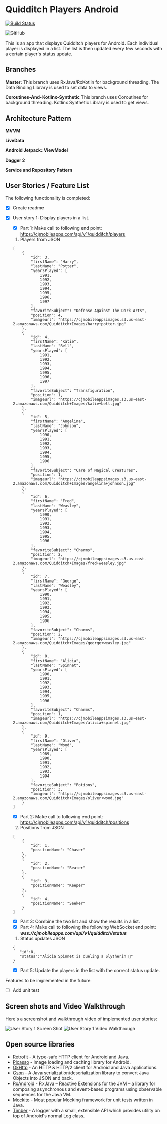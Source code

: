 # Quidditch Players Android

[![Build Status](https://travis-ci.com/CJMobileApps/QuidditchPlayersAndroid.svg?branch=master)](https://travis-ci.com/CJMobileApps/QuidditchPlayersAndroid)

![GitHub](https://img.shields.io/github/license/CJMobileApps/QuidditchPlayersAndroid)



This is an app that displays Quidditch players for Android. Each individual player is displayed in a list. The list is then updated every few seconds with a certain player's status update.

## Branches

**Master:** This branch uses RxJava/RxKotlin for background threading. The Data Binding Library is used to set data to views.

**Coroutines-And-Kotlinx-Synthetic** This branch uses Coroutines for background threading. Kotlinx Synthetic Library is used to get views.

## Architecture Pattern

**MVVM**

**LiveData**

**Android Jetpack: ViewModel**

**Dagger 2**

**Service and Repository Pattern**

## User Stories / Feature List

The following functionality is completed:

* [X] Create readme
* [X] User story 1: Display players in a list.
     * [X] Part 1: Make call to following end point: https://cjmobileapps.com/api/v1/quidditch/players

     1) Players from JSON
     ```
     [
         {
             "id": 3,
             "firstName": "Harry",
             "lastName": "Potter",
             "yearsPlayed": [
                 1991,
                 1992,
                 1993,
                 1994,
                 1995,
                 1996,
                 1997
             ],
             "favoriteSubject": "Defense Against The Dark Arts",
             "position": 4,
             "imageurl": "https://cjmobileappsimages.s3.us-east-2.amazonaws.com/Quidditch+Images/harry+potter.jpg"
         },
         {
             "id": 4,
             "firstName": "Katie",
             "lastName": "Bell",
             "yearsPlayed": [
                 1991,
                 1992,
                 1993,
                 1994,
                 1995,
                 1996,
                 1997
             ],
             "favoriteSubject": "Transfiguration",
             "position": 1,
             "imageurl": "https://cjmobileappsimages.s3.us-east-2.amazonaws.com/Quidditch+Images/katie+bell.jpg"
         },
         {
             "id": 5,
             "firstName": "Angelina",
             "lastName": "Johnson",
             "yearsPlayed": [
                 1990,
                 1991,
                 1992,
                 1993,
                 1994,
                 1995,
                 1996
             ],
             "favoriteSubject": "Care of Magical Creatures",
             "position": 1,
             "imageurl": "https://cjmobileappsimages.s3.us-east-2.amazonaws.com/Quidditch+Images/angelina+johnson.jpg"
         },
         {
             "id": 6,
             "firstName": "Fred",
             "lastName": "Weasley",
             "yearsPlayed": [
                 1990,
                 1991,
                 1992,
                 1993,
                 1994,
                 1995,
                 1996
             ],
             "favoriteSubject": "Charms",
             "position": 2,
             "imageurl": "https://cjmobileappsimages.s3.us-east-2.amazonaws.com/Quidditch+Images/fred+weasley.jpg"
         },
         {
             "id": 7,
             "firstName": "George",
             "lastName": "Weasley",
             "yearsPlayed": [
                 1990,
                 1991,
                 1992,
                 1993,
                 1994,
                 1995,
                 1996
             ],
             "favoriteSubject": "Charms",
             "position": 2,
             "imageurl": "https://cjmobileappsimages.s3.us-east-2.amazonaws.com/Quidditch+Images/george+weasley.jpg"
         },
         {
             "id": 8,
             "firstName": "Alicia",
             "lastName": "Spinnet",
             "yearsPlayed": [
                 1990,
                 1991,
                 1992,
                 1993,
                 1994,
                 1995,
                 1996
             ],
             "favoriteSubject": "Charms",
             "position": 1,
             "imageurl": "https://cjmobileappsimages.s3.us-east-2.amazonaws.com/Quidditch+Images/alicia+spinnet.jpg"
         },
         {
             "id": 9,
             "firstName": "Oliver",
             "lastName": "Wood",
             "yearsPlayed": [
                 1989,
                 1990,
                 1991,
                 1992,
                 1993,
                 1994
             ],
             "favoriteSubject": "Potions",
             "position": 3,
             "imageurl": "https://cjmobileappsimages.s3.us-east-2.amazonaws.com/Quidditch+Images/oliver+wood.jpg"
         }
     ]

     ```
     * [X] Part 2: Make call to following end point: https://cjmobileapps.com/api/v1/quidditch/positions

     2) Positions from JSON
     ```
     [
         {
             "id": 1,
             "positionName": "Chaser"
         },
         {
             "id": 2,
             "positionName": "Beater"
         },
         {
             "id": 3,
             "positionName": "Keeper"
         },
         {
             "id": 4,
             "positionName": "Seeker"
         }
     ]

     ```
     * [X] Part 3: Combine the two list and show the results in a list.
     * [X] Part 4: Make call to following the following WebSocket end point: ***wss://cjmobileapps.com/api/v1/quidditch/status***

     1) Status updates JSON

     ```
     {
        "id":8,
        "status":"Alicia Spinnet is dueling a Slytherin 🐍"
     }

     ```

     * [X] Part 5: Update the players in the list with the correct status update.

Features to be implemented in the future:
* [ ] Add unit test

## Screen shots and Video Walkthrough

Here's a screenshot and walkthrough video of implemented user stories:

<img src='https://i.imgur.com/vjyie1q.jpg' title='User Story 1 Screen shot' width='' alt='User Story 1 Screen Shot' />

<img src='https://media.giphy.com/media/jUzitXJmfIjVKA2E5X/giphy.gif' title='User Story 1 video walkthrough' width='' alt='User Story 1 Video Walkthrough' />


## Open source libraries

- [Retrofit](http://square.github.io/retrofit/) - A type-safe HTTP client for Android and Java.
- [Picasso](http://square.github.io/picasso/) - Image loading and caching library for Android.
- [OkHttp](http://square.github.io/okhttp/) - An HTTP & HTTP/2 client for Android and Java applications.
- [Gson](https://github.com/google/gson) - A Java serialization/deserialization library to convert Java Objects into JSON and back.
- [RxAndroid](https://github.com/ReactiveX/RxJava) - RxJava – Reactive Extensions for the JVM – a library for composing asynchronous and event-based programs using observable sequences for the Java VM.
- [Mockito](https://github.com/mockito/mockito) - Most popular Mocking framework for unit tests written in Java.
- [Timber](https://github.com/JakeWharton/timber) - A logger with a small, extensible API which provides utility on top of Android's normal Log class.
